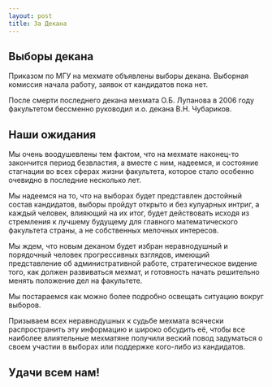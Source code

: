 ```yaml
---
layout: post
title: За Декана
---
```


## Выборы декана

Приказом по МГУ на мехмате объявлены выборы декана. Выборная комиссия начала работу, заявок от кандидатов пока нет.

После смерти последнего декана мехмата О.Б. Лупанова в 2006 году факультетом бессменно руководил и.о. декана В.Н. Чубариков.

## Наши ожидания

Мы очень воодушевлены тем фактом, что на мехмате наконец-то закончится период безвластия, а вместе с ним, надеемся, и состояние стагнации во всех сферах жизни факультета, которое стало особенно очевидно в последние несколько лет.

Мы надеемся на то, что на выборах будет представлен достойный состав кандидатов, выборы пройдут открыто и без кулуарных интриг, а каждый человек, влияющий на их итог, будет действовать исходя из стремления к лучшему будущему для главного математического факультета страны, а не собственных мелочных интересов.

Мы ждем, что новым деканом будет избран неравнодушный и порядочный человек прогрессивных взглядов, имеющий представление об административной работе, стратегическое видение того, как должен развиваться мехмат, и готовность начать решительно менять положение дел на факультете.

Мы постараемся как можно более подробно освещать ситуацию вокруг выборов.

<p class="message">
  Призываем всех неравнодушных к судьбе мехмата всячески распространить эту информацию и широко обсудить её, чтобы все наиболее влиятельные мехматяне получили веский повод задуматься о своем участии в выборах или поддержке кого-либо из кандидатов.
</p>

## Удачи всем нам!
